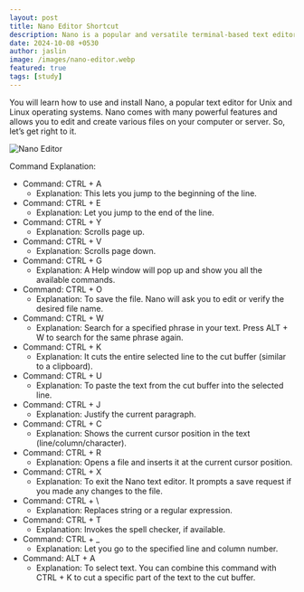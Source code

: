 ```yaml
---
layout: post
title: Nano Editor Shortcut
description: Nano is a popular and versatile terminal-based text editor in Linux. It is a perfect fit for beginners and professionals who are looking for a complete tool to modify their text.
date: 2024-10-08 +0530
author: jaslin
image: /images/nano-editor.webp
featured: true
tags: [study]
---
```


You will learn how to use and install Nano, a popular text editor for Unix and Linux operating systems. Nano comes with many powerful features and allows you to edit and create various files on your computer or server. So, let’s get right to it.

![Nano Editor](/images/nano-shortcut.webp)

Command Explanation:
* Command: CTRL + A
  * Explanation: This lets you jump to the beginning of the line.
* Command: CTRL + E
  * Explanation: Let you jump to the end of the line.
* Command: CTRL + Y
  * Explanation: Scrolls page up.
* Command: CTRL + V
  * Explanation: Scrolls page down.
* Command: CTRL + G
  * Explanation: A Help window will pop up and show you all the available commands.
* Command: CTRL + O
  * Explanation: To save the file. Nano will ask you to edit or verify the desired file name.
* Command: CTRL + W
  * Explanation: Search for a specified phrase in your text. Press ALT + W to search for the same phrase again.
* Command: CTRL + K
  * Explanation: It cuts the entire selected line to the cut buffer (similar to a clipboard).
* Command: CTRL + U
  * Explanation: To paste the text from the cut buffer into the selected line.
* Command: CTRL + J
  * Explanation: Justify the current paragraph.
* Command: CTRL + C
  * Explanation: Shows the current cursor position in the text (line/column/character).
* Command: CTRL + R
  * Explanation: Opens a file and inserts it at the current cursor position.
* Command: CTRL + X
  * Explanation: To exit the Nano text editor. It prompts a save request if you made any changes to the file.
* Command: CTRL + \
  * Explanation: Replaces string or a regular expression.
* Command: CTRL + T
  * Explanation: Invokes the spell checker, if available.
* Command: CTRL + _
  * Explanation: Let you go to the specified line and column number.
* Command: ALT + A
  * Explanation: To select text. You can combine this command with CTRL + K to cut a specific part of the text to the cut buffer.

